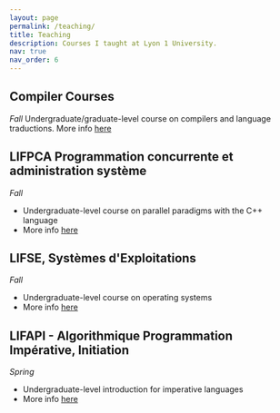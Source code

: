 ```yaml
---
layout: page
permalink: /teaching/
title: Teaching
description: Courses I taught at Lyon 1 University.
nav: true
nav_order: 6
---
```



## Compiler Courses
*Fall*
Undergraduate/graduate-level course on compilers and language traductions.
More info [here](https://compil-lyon.gitlabpages.inria.fr/)


## LIFPCA Programmation concurrente et administration système
*Fall*
- Undergraduate-level course on parallel paradigms with the C++ language
- More info [here](https://asr-lyon1.gitlabpages.inria.fr/prog-concurrente/)

## LIFSE, Systèmes d'Exploitations
*Fall*
- Undergraduate-level course on operating systems
- More info [here](https://nlouvet.gitlabpages.inria.fr/lifse/)

## LIFAPI - Algorithmique Programmation Impérative, Initiation
*Spring*
- Undergraduate-level introduction for imperative languages
- More info [here](https://perso.univ-lyon1.fr/elodie.desseree/LIFAPI/)
